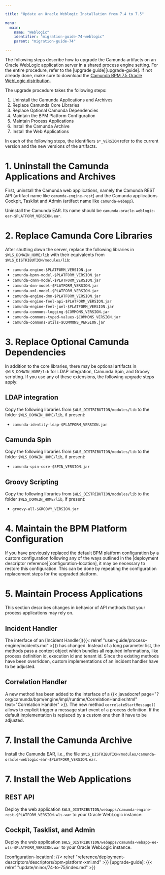 ```yaml
---

title: "Update an Oracle Weblogic Installation from 7.4 to 7.5"

menu:
  main:
    name: "Weblogic"
    identifier: "migration-guide-74-weblogic"
    parent: "migration-guide-74"

---
```


The following steps describe how to upgrade the Camunda artifacts on an Oracle WebLogic application server in a shared process engine setting. For the entire procedure, refer to the [upgrade guide][upgrade-guide]. If not already done, make sure to download the [Camunda BPM 7.5 Oracle WebLogic distribution](https://app.camunda.com/nexus/content/groups/internal/org/camunda/bpm/weblogic/camunda-bpm-weblogic/).

The upgrade procedure takes the following steps:

1. Uninstall the Camunda Applications and Archives
2. Replace Camunda Core Libraries
3. Replace Optional Camunda Dependencies
4. Maintain the BPM Platform Configuration
5. Maintain Process Applications
6. Install the Camunda Archive
7. Install the Web Applications

In each of the following steps, the identifiers `$*_VERSION` refer to the current version and the new versions of the artifacts.

# 1. Uninstall the Camunda Applications and Archives

First, uninstall the Camunda web applications, namely the Camunda REST API (artifact name like `camunda-engine-rest`) and the Camunda applications Cockpit, Tasklist and Admin (artifact name like `camunda-webapp`).

Uninstall the Camunda EAR. Its name should be `camunda-oracle-weblogic-ear-$PLATFORM_VERSION.ear`.

# 2. Replace Camunda Core Libraries

After shutting down the server, replace the following libraries in `$WLS_DOMAIN_HOME/lib` with their equivalents from `$WLS_DISTRIBUTION/modules/lib`:

* `camunda-engine-$PLATFORM_VERSION.jar`
* `camunda-bpmn-model-$PLATFORM_VERSION.jar`
* `camunda-cmmn-model-$PLATFORM_VERSION.jar`
* `camunda-dmn-model-$PLATFORM_VERSION.jar`
* `camunda-xml-model-$PLATFORM_VERSION.jar`
* `camunda-engine-dmn-$PLATFORM_VERSION.jar`
* `camunda-engine-feel-api-$PLATFORM_VERSION.jar`
* `camunda-engine-feel-juel-$PLATFORM_VERSION.jar`
* `camunda-commons-logging-$COMMONS_VERSION.jar`
* `camunda-commons-typed-values-$COMMONS_VERSION.jar`
* `camunda-commons-utils-$COMMONS_VERSION.jar`

# 3. Replace Optional Camunda Dependencies

In addition to the core libraries, there may be optional artifacts in `$WLS_DOMAIN_HOME/lib` for LDAP integration, Camunda Spin, and Groovy scripting. If you use any of these extensions, the following upgrade steps apply:

## LDAP integration

Copy the following libraries from `$WLS_DISTRIBUTION/modules/lib` to the folder `$WLS_DOMAIN_HOME/lib`, if present:

* `camunda-identity-ldap-$PLATFORM_VERSION.jar`

## Camunda Spin

Copy the following libraries from `$WLS_DISTRIBUTION/modules/lib` to the folder `$WLS_DOMAIN_HOME/lib`, if present:

* `camunda-spin-core-$SPIN_VERSION.jar`

## Groovy Scripting

Copy the following libraries from `$WLS_DISTRIBUTION/modules/lib` to the folder `$WLS_DOMAIN_HOME/lib`, if present:

* `groovy-all-$GROOVY_VERSION.jar`

# 4. Maintain the BPM Platform Configuration

If you have previously replaced the default BPM platform configuration by a custom configuration following any of the ways outlined in the [deployment descriptor reference][configuration-location], it may be necessary to restore this configuration. This can be done by repeating the configuration replacement steps for the upgraded platform.

# 5. Maintain Process Applications

This section describes changes in behavior of API methods that your process applications may rely on.

## Incident Handler

The interface of an [Incident Handler]({{< relref "user-guide/process-engine/incidents.md" >}}) has changed. Instead of a long parameter list, the methods pass a context object which bundles all required informations, like process definition id, execution id and tenant id. Since the existing methods have been overridden, custom implementations of an incident handler have to be adjusted.

## Correlation Handler

A new method has been added to the interface of a {{< javadocref page="?org/camunda/bpm/engine/impl/runtime/CorrelationHandler.html" text="Correlation Handler" >}}. The new method `correlateStartMessage()` allows to explicit trigger a message start event of a process definition. If the default implementation is replaced by a custom one then it have to be adjusted.

# 7. Install the Camunda Archive

Install the Camunda EAR, i.e., the file `$WLS_DISTRIBUTION/modules/camunda-oracle-weblogic-ear-$PLATFORM_VERSION.ear`.

# 7. Install the Web Applications

## REST API

Deploy the web application `$WLS_DISTRIBUTION/webapps/camunda-engine-rest-$PLATFORM_VERSION-wls.war` to your Oracle WebLogic instance.

## Cockpit, Tasklist, and Admin

Deploy the web application `$WLS_DISTRIBUTION/webapps/camunda-webapp-ee-wls-$PLATFORM_VERSION.war` to your Oracle WebLogic instance.

[configuration-location]: {{< relref "reference/deployment-descriptors/descriptors/bpm-platform-xml.md" >}}
[upgrade-guide]: {{< relref "update/minor/74-to-75/index.md" >}}
